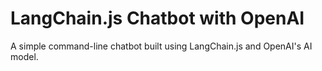 # LangChain.js Chatbot with OpenAI

A simple command-line chatbot built using LangChain.js and OpenAI's AI model.

